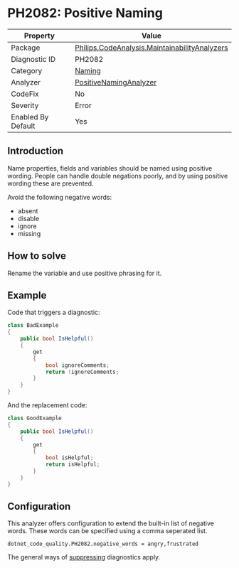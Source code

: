 # PH2082: Positive Naming

| Property | Value  |
|--|--|
| Package | [Philips.CodeAnalysis.MaintainabilityAnalyzers](https://www.nuget.org/packages/Philips.CodeAnalysis.MaintainabilityAnalyzers) |
| Diagnostic ID | PH2082 |
| Category  | [Naming](../Naming.md) |
| Analyzer | [PositiveNamingAnalyzer](https://github.com/philips-software/roslyn-analyzers/blob/main/Philips.CodeAnalysis.MaintainabilityAnalyzers/Naming/PositiveNamingAnalyzer.cs)
| CodeFix  | No |
| Severity | Error |
| Enabled By Default | Yes |

## Introduction

Name properties, fields and variables should be named using positive wording. People can handle double negations poorly, and by using positive wording these are prevented.

Avoid the following negative words:
* absent
* disable
* ignore
* missing

## How to solve

Rename the variable and use positive phrasing for it.

## Example

Code that triggers a diagnostic:
``` cs
class BadExample
{
    public bool IsHelpful()
    {
        get
        {
            bool ignoreComments;
            return !ignoreComments;
        }
    }
}

```

And the replacement code:
``` cs
class GoodExample
{
    public bool IsHelpful()
    {
        get
        {
            bool isHelpful;
            return isHelpful;
        }
    }
}

```

## Configuration

This analyzer offers configuration to extend the built-in list of negative words. These words can be specified using a comma seperated list.

```
dotnet_code_quality.PH2082.negative_words = angry,frustrated
```
The general ways of [suppressing](https://learn.microsoft.com/en-us/dotnet/fundamentals/code-analysis/suppress-warnings) diagnostics apply.
